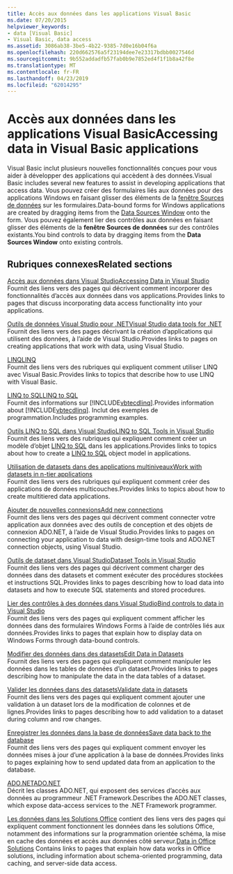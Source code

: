 ```yaml
---
title: Accès aux données dans les applications Visual Basic
ms.date: 07/20/2015
helpviewer_keywords:
- data [Visual Basic]
- Visual Basic, data access
ms.assetid: 3086ab38-3be5-4b22-9385-7d0e16b04f6a
ms.openlocfilehash: 220d662576a5f23194dee7e23317bdbb0027546d
ms.sourcegitcommit: 9b552addadfb57fab0b9e7852ed4f1f1b8a42f8e
ms.translationtype: MT
ms.contentlocale: fr-FR
ms.lasthandoff: 04/23/2019
ms.locfileid: "62014295"
---
```

# <a name="accessing-data-in-visual-basic-applications"></a><span data-ttu-id="9facc-102">Accès aux données dans les applications Visual Basic</span><span class="sxs-lookup"><span data-stu-id="9facc-102">Accessing data in Visual Basic applications</span></span>
<span data-ttu-id="9facc-103">Visual Basic inclut plusieurs nouvelles fonctionnalités conçues pour vous aider à développer des applications qui accèdent à des données.</span><span class="sxs-lookup"><span data-stu-id="9facc-103">Visual Basic includes several new features to assist in developing applications that access data.</span></span> <span data-ttu-id="9facc-104">Vous pouvez créer des formulaires liés aux données pour des applications Windows en faisant glisser des éléments de la [fenêtre Sources de données](/visualstudio/data-tools/add-new-data-sources) sur les formulaires.</span><span class="sxs-lookup"><span data-stu-id="9facc-104">Data-bound forms for Windows applications are created by dragging items from the [Data Sources Window](/visualstudio/data-tools/add-new-data-sources) onto the form.</span></span> <span data-ttu-id="9facc-105">Vous pouvez également lier des contrôles aux données en faisant glisser des éléments de la **fenêtre Sources de données** sur des contrôles existants.</span><span class="sxs-lookup"><span data-stu-id="9facc-105">You bind controls to data by dragging items from the **Data Sources Window** onto existing controls.</span></span>  
  
## <a name="related-sections"></a><span data-ttu-id="9facc-106">Rubriques connexes</span><span class="sxs-lookup"><span data-stu-id="9facc-106">Related sections</span></span>  
 [<span data-ttu-id="9facc-107">Accès aux données dans Visual Studio</span><span class="sxs-lookup"><span data-stu-id="9facc-107">Accessing Data in Visual Studio</span></span>](/visualstudio/data-tools/)  
 <span data-ttu-id="9facc-108">Fournit des liens vers des pages qui décrivent comment incorporer des fonctionnalités d’accès aux données dans vos applications.</span><span class="sxs-lookup"><span data-stu-id="9facc-108">Provides links to pages that discuss incorporating data access functionality into your applications.</span></span>

 [<span data-ttu-id="9facc-109">Outils de données Visual Studio pour .NET</span><span class="sxs-lookup"><span data-stu-id="9facc-109">Visual Studio data tools for .NET</span></span>](/visualstudio/data-tools/visual-studio-data-tools-for-dotnet)  
 <span data-ttu-id="9facc-110">Fournit des liens vers des pages décrivant la création d’applications qui utilisent des données, à l’aide de Visual Studio.</span><span class="sxs-lookup"><span data-stu-id="9facc-110">Provides links to pages on creating applications that work with data, using Visual Studio.</span></span>  
  
 [<span data-ttu-id="9facc-111">LINQ</span><span class="sxs-lookup"><span data-stu-id="9facc-111">LINQ</span></span>](../../visual-basic/programming-guide/language-features/linq/index.md)  
 <span data-ttu-id="9facc-112">Fournit des liens vers des rubriques qui expliquent comment utiliser LINQ avec Visual Basic.</span><span class="sxs-lookup"><span data-stu-id="9facc-112">Provides links to topics that describe how to use LINQ with Visual Basic.</span></span>  
  
 [<span data-ttu-id="9facc-113">LINQ to SQL</span><span class="sxs-lookup"><span data-stu-id="9facc-113">LINQ to SQL</span></span>](../../framework/data/adonet/sql/linq/index.md)  
 <span data-ttu-id="9facc-114">Fournit des informations sur [!INCLUDE[vbtecdlinq](~/includes/vbtecdlinq-md.md)].</span><span class="sxs-lookup"><span data-stu-id="9facc-114">Provides information about [!INCLUDE[vbtecdlinq](~/includes/vbtecdlinq-md.md)].</span></span> <span data-ttu-id="9facc-115">Inclut des exemples de programmation.</span><span class="sxs-lookup"><span data-stu-id="9facc-115">Includes programming examples.</span></span>  
  
 [<span data-ttu-id="9facc-116">Outils LINQ to SQL dans Visual Studio</span><span class="sxs-lookup"><span data-stu-id="9facc-116">LINQ to SQL Tools in Visual Studio</span></span>](/visualstudio/data-tools/linq-to-sql-tools-in-visual-studio2)  
 <span data-ttu-id="9facc-117">Fournit des liens vers des rubriques qui expliquent comment créer un modèle d’objet [LINQ to SQL](../../framework/data/adonet/sql/linq/index.md) dans les applications.</span><span class="sxs-lookup"><span data-stu-id="9facc-117">Provides links to topics about how to create a [LINQ to SQL](../../framework/data/adonet/sql/linq/index.md) object model in applications.</span></span>  
  
 [<span data-ttu-id="9facc-118">Utilisation de datasets dans des applications multiniveaux</span><span class="sxs-lookup"><span data-stu-id="9facc-118">Work with datasets in n-tier applications</span></span>](/visualstudio/data-tools/work-with-datasets-in-n-tier-applications)  
 <span data-ttu-id="9facc-119">Fournit des liens vers des rubriques qui expliquent comment créer des applications de données multicouches.</span><span class="sxs-lookup"><span data-stu-id="9facc-119">Provides links to topics about how to create multitiered data applications.</span></span>  
     
 [<span data-ttu-id="9facc-120">Ajouter de nouvelles connexions</span><span class="sxs-lookup"><span data-stu-id="9facc-120">Add new connections</span></span>](/visualstudio/data-tools/add-new-connections)  
 <span data-ttu-id="9facc-121">Fournit des liens vers des pages qui décrivent comment connecter votre application aux données avec des outils de conception et des objets de connexion ADO.NET, à l’aide de Visual Studio.</span><span class="sxs-lookup"><span data-stu-id="9facc-121">Provides links to pages on connecting your application to data with design-time tools and ADO.NET connection objects, using Visual Studio.</span></span>  

 [<span data-ttu-id="9facc-122">Outils de dataset dans Visual Studio</span><span class="sxs-lookup"><span data-stu-id="9facc-122">Dataset Tools in Visual Studio</span></span>](/visualstudio/data-tools/dataset-tools-in-visual-studio)  
 <span data-ttu-id="9facc-123">Fournit des liens vers des pages qui décrivent comment charger des données dans des datasets et comment exécuter des procédures stockées et instructions SQL.</span><span class="sxs-lookup"><span data-stu-id="9facc-123">Provides links to pages describing how to load data into datasets and how to execute SQL statements and stored procedures.</span></span>  
  
 [<span data-ttu-id="9facc-124">Lier des contrôles à des données dans Visual Studio</span><span class="sxs-lookup"><span data-stu-id="9facc-124">Bind controls to data in Visual Studio</span></span>](/visualstudio/data-tools/bind-controls-to-data-in-visual-studio)  
 <span data-ttu-id="9facc-125">Fournit des liens vers des pages qui expliquent comment afficher les données dans des formulaires Windows Forms à l’aide de contrôles liés aux données.</span><span class="sxs-lookup"><span data-stu-id="9facc-125">Provides links to pages that explain how to display data on Windows Forms through data-bound controls.</span></span>  
  
 [<span data-ttu-id="9facc-126">Modifier des données dans des datasets</span><span class="sxs-lookup"><span data-stu-id="9facc-126">Edit Data in Datasets</span></span>](/visualstudio/data-tools/edit-data-in-datasets)  
 <span data-ttu-id="9facc-127">Fournit des liens vers des pages qui expliquent comment manipuler les données dans les tables de données d’un dataset.</span><span class="sxs-lookup"><span data-stu-id="9facc-127">Provides links to pages describing how to manipulate the data in the data tables of a dataset.</span></span>  
  
 [<span data-ttu-id="9facc-128">Valider les données dans des datasets</span><span class="sxs-lookup"><span data-stu-id="9facc-128">Validate data in datasets</span></span>](/visualstudio/data-tools/validate-data-in-datasets)  
 <span data-ttu-id="9facc-129">Fournit des liens vers des pages qui expliquent comment ajouter une validation à un dataset lors de la modification de colonnes et de lignes.</span><span class="sxs-lookup"><span data-stu-id="9facc-129">Provides links to pages describing how to add validation to a dataset during column and row changes.</span></span>  
  
 [<span data-ttu-id="9facc-130">Enregistrer les données dans la base de données</span><span class="sxs-lookup"><span data-stu-id="9facc-130">Save data back to the database</span></span>](/visualstudio/data-tools/save-data-back-to-the-database)  
 <span data-ttu-id="9facc-131">Fournit des liens vers des pages qui expliquent comment envoyer les données mises à jour d’une application à la base de données.</span><span class="sxs-lookup"><span data-stu-id="9facc-131">Provides links to pages explaining how to send updated data from an application to the database.</span></span>  
  
 [<span data-ttu-id="9facc-132">ADO.NET</span><span class="sxs-lookup"><span data-stu-id="9facc-132">ADO.NET</span></span>](../../framework/data/adonet/index.md)  
 <span data-ttu-id="9facc-133">Décrit les classes ADO.NET, qui exposent des services d’accès aux données au programmeur .NET Framework.</span><span class="sxs-lookup"><span data-stu-id="9facc-133">Describes the ADO.NET classes, which expose data-access services to the .NET Framework programmer.</span></span>

 <span data-ttu-id="9facc-134">[Les données dans les Solutions Office](/visualstudio/vsto/data-in-office-solutions) contient des liens vers des pages qui expliquent comment fonctionnent les données dans les solutions Office, notamment des informations sur la programmation orientée schéma, la mise en cache des données et accès aux données côté serveur.</span><span class="sxs-lookup"><span data-stu-id="9facc-134">[Data in Office Solutions](/visualstudio/vsto/data-in-office-solutions) Contains links to pages that explain how data works in Office solutions, including information about schema-oriented programming, data caching, and server-side data access.</span></span>

